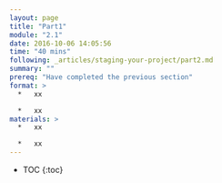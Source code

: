 ```yaml
---
layout: page
title: "Part1"
module: "2.1"
date: 2016-10-06 14:05:56
time: "40 mins"
following: _articles/staging-your-project/part2.md
summary: ""
prereq: "Have completed the previous section"
format: >
  *   xx

  *   xx
materials: >
  *   xx

  *   xx
---
```


* TOC
{:toc}
